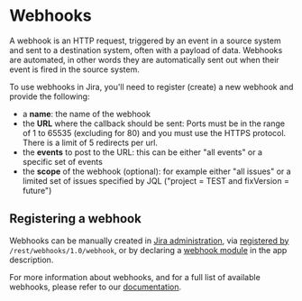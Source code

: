 # Webhooks

A webhook is an HTTP request, triggered by an event in a source system and sent to a destination system, often with a 
payload of data. Webhooks are automated, in other words they are automatically sent out when their event is fired in the 
source system.

To use webhooks in Jira, you'll need to register (create) a new webhook and provide the following:
- a **name**: the name of the webhook
- the **URL** where the callback should be sent: Ports must be in the range of 1 to 65535 (excluding for 80) and you must
use the HTTPS protocol. There is a limit of 5 redirects per url. 
- the **events** to post to the URL: this can be either "all events" or a specific set of events
- the **scope** of the webhook (optional): for example either "all issues" or a limited set of issues specified by JQL 
("project = TEST and fixVersion = future")

## Registering a webhook
Webhooks can be manually created in 
[Jira administration](https://support.atlassian.com/jira-cloud-administration/docs/manage-webhooks/), via
[registered by]() `/rest/webhooks/1.0/webhook`, or by declaring a 
[webhook module](https://developer.atlassian.com/cloud/jira/platform/modules/webhook/) in the app description.

For more information about webhooks, and for a full list of available webhooks, please refer to our
[documentation](https://developer.atlassian.com/cloud/jira/platform/webhooks/#registering-a-webhook-using-the-jira-rest-api--other-integrations-).
